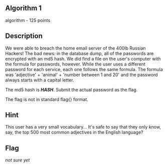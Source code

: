 ## Algorithm 1
algorithm - 125 points

Description
------------
We were able to breach the home email server of the 400lb Russian Hackers!
The bad news: in the database dump, all of the passwords are encrypted with an md5 hash.
We did find a file on the user's computer with the formula for passwords, however.  While the user uses a different password for each service, each one follows the same formula.  The formula was 'adjective' + 'animal' + 'number between 1 and 20' and the password always starts with a capital letter.

The md5 hash is ___HASH___.  Submit the actual password as the flag.

The flag is not in standard flag{} format.

Hint
------------
This user has a very small vocabulary... It's safe to say that they only know, say, the top 500 most common adjectives in the English language?

Flag
------------
*not sure yet*
